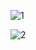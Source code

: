 
![1](https://github.com/atopal151/sell_application/assets/45879059/e11408c6-5e64-4b36-8f7d-9b0301b3e6bd)


![2](https://github.com/atopal151/sell_application/assets/45879059/40333128-2782-4976-9a64-a8b177e865b1)
